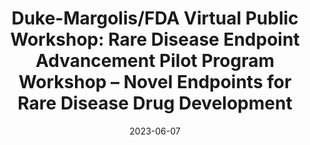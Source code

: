 ---
# Documentation: https://wowchemy.com/docs/managing-content/
type: conference
title: "Duke-Margolis/FDA Virtual Public Workshop: Rare Disease Endpoint Advancement Pilot Program Workshop – Novel Endpoints for Rare Disease Drug Development"
url_freeregister: https://healthpolicy.duke.edu/events/rare-disease-endpoint-advancement-pilot-program-workshop-novel-endpoints-rare-disease-drug
date: 2023-06-07
date_end: 2023-06-08
all_day: true
location: "Virtual"
---